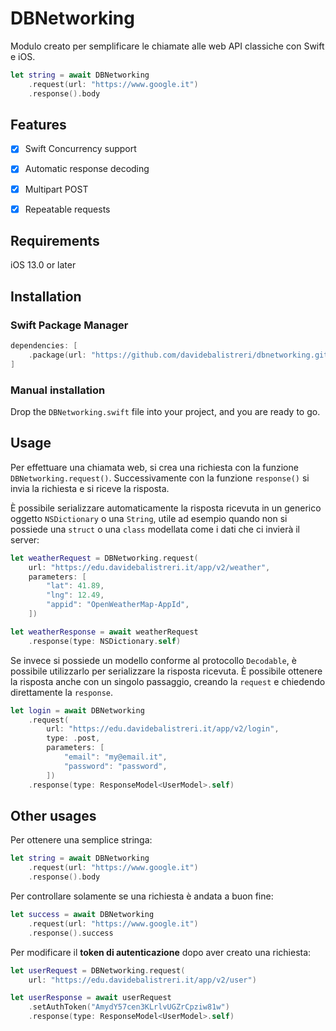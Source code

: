 # DBNetworking

Modulo creato per semplificare le chiamate alle web API classiche con Swift e iOS.

```swift
let string = await DBNetworking
    .request(url: "https://www.google.it")
    .response().body
```


## Features

- [x] Swift Concurrency support
- [x] Automatic response decoding
- [x] Multipart POST
- [x] Repeatable requests


## Requirements

iOS 13.0 or later


## Installation

### Swift Package Manager

```swift
dependencies: [
    .package(url: "https://github.com/davidebalistreri/dbnetworking.git", .upToNextMajor(from: "1.0.0"))
]
```

### Manual installation
Drop the `DBNetworking.swift` file into your project, and you are ready to go.


## Usage

Per effettuare una chiamata web, si crea una richiesta con la funzione `DBNetworking.request()`.
Successivamente con la funzione `response()` si invia la richiesta e si riceve la risposta.

È possibile serializzare automaticamente la risposta ricevuta in un generico oggetto `NSDictionary` o una `String`,
utile ad esempio quando non si possiede una `struct` o una `class` modellata come i dati che ci invierà il server:
```swift
let weatherRequest = DBNetworking.request(
    url: "https://edu.davidebalistreri.it/app/v2/weather",
    parameters: [
        "lat": 41.89,
        "lng": 12.49,
        "appid": "OpenWeatherMap-AppId",
    ])

let weatherResponse = await weatherRequest
    .response(type: NSDictionary.self)
```

Se invece si possiede un modello conforme al protocollo `Decodable`, è possibile utilizzarlo per serializzare la risposta ricevuta.
È possibile ottenere la risposta anche con un singolo passaggio, creando la `request` e chiedendo direttamente la `response`.
```swift
let login = await DBNetworking
    .request(
        url: "https://edu.davidebalistreri.it/app/v2/login",
        type: .post,
        parameters: [
            "email": "my@email.it",
            "password": "password",
        ])
    .response(type: ResponseModel<UserModel>.self)
```


## Other usages

Per ottenere una semplice stringa:
```swift
let string = await DBNetworking
    .request(url: "https://www.google.it")
    .response().body
```

Per controllare solamente se una richiesta è andata a buon fine:
```swift
let success = await DBNetworking
    .request(url: "https://www.google.it")
    .response().success
```

Per modificare il **token di autenticazione** dopo aver creato una richiesta:
```swift
let userRequest = DBNetworking.request(
    url: "https://edu.davidebalistreri.it/app/v2/user")

let userResponse = await userRequest
    .setAuthToken("AmydY57cen3KLrlvUGZrCpziw81w")
    .response(type: ResponseModel<UserModel>.self)
```
